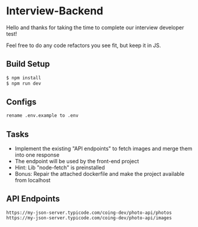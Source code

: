 # Interview-Backend
Hello and thanks for taking the time to complete our interview developer test!

Feel free to do any code refactors you see fit, but keep it in JS.

## Build Setup
```bash
$ npm install
$ npm run dev
```

## Configs
```bash
rename .env.example to .env
```

## Tasks
* Implement the existing "API endpoints" to fetch images and merge them into one response
* The endpoint will be used by the front-end project
* Hint: Lib "node-fetch" is preinstalled
* Bonus: Repair the attached dockerfile and make the project available from localhost


## API Endpoints

```
https://my-json-server.typicode.com/coing-dev/photo-api/photos
https://my-json-server.typicode.com/coing-dev/photo-api/images
``` 
